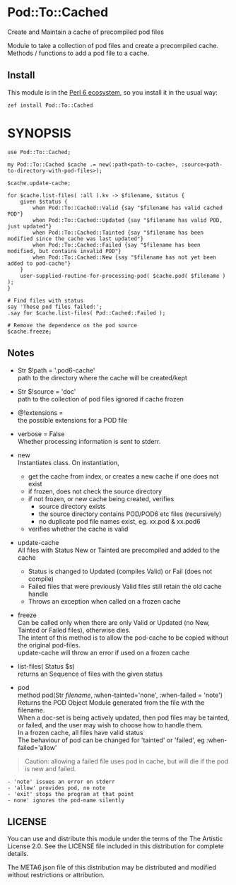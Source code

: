 # Pod::To::Cached

Create and Maintain a cache of precompiled pod files

Module to take a collection of pod files and create a precompiled cache. Methods / functions
to add a pod file to a cache.

## Install

This module is in the [Perl 6 ecosystem](https://modules.perl6.org), so you install it in the usual way:

    zef install Pod::To::Cached


# SYNOPSIS
```perl6
use Pod::To::Cached;

my Pod::To::Cached $cache .= new(:path<path-to-cache>, :source<path-to-directory-with-pod-files>);

$cache.update-cache;

for $cache.list-files( :all ).kv -> $filename, $status {
    given $status {
        when Pod::To::Cached::Valid {say "$filename has valid cached POD"}
        when Pod::To::Cached::Updated {say "$filename has valid POD, just updated"}
        when Pod::To::Cached::Tainted {say "$filename has been modified since the cache was last updated"}
        when Pod::To::Cached::Failed {say "$filename has been modified, but contains invalid POD"}
        when Pod::To::Cached::New {say "$filename has not yet been added to pod-cache"}
    }
    user-supplied-routine-for-processing-pod( $cache.pod( $filename ) );
}

# Find files with status
say 'These pod files failed:';
.say for $cache.list-files( Pod::Cached::Failed );

# Remove the dependence on the pod source
$cache.freeze;
```
## Notes
-  Str $!path = '.pod6-cache'  
    path to the directory where the cache will be created/kept

-  Str $!source = 'doc'  
    path to the collection of pod files
    ignored if cache frozen

-  @!extensions = <pod pod6>  
    the possible extensions for a POD file

-  verbose = False  
    Whether processing information is sent to stderr.

-  new  
    Instantiates class. On instantiation,
    - get the cache from index, or creates a new cache if one does not exist
    - if frozen, does not check the source directory
    - if not frozen, or new cache being created, verifies
        - source directory exists
        - the source directory contains POD/POD6 etc files (recursively)
        - no duplicate pod file names exist, eg. xx.pod & xx.pod6
    - verifies whether the cache is valid

-  update-cache  
    All files with Status New or Tainted are precompiled and added to the cache
    - Status is changed to Updated (compiles Valid) or Fail (does not compile)
    - Failed files that were previously Valid files still retain the old cache handle
    - Throws an exception when called on a frozen cache

-  freeze  
    Can be called only when there are only Valid or Updated (no New, Tainted or Failed files),
    otherwise dies.  
    The intent of this method is to allow the pod-cache to be copied without the original pod-files.  
    update-cache will throw an error if used on a frozen cache

-  list-files( Status $s)  
    returns an Sequence of files with the given status

-  pod  
    method pod(Str $filename, :$when-tainted='none', :when-failed = 'note')  
    Returns the POD Object Module generated from the file with the filename.  
    When a doc-set is being actively updated, then pod files may be tainted, or failed, and the user may wish
    to choose how to handle them.  
    In a frozen cache, all files have valid status  
    The behaviour of pod can be changed for 'tainted' or 'failed', eg :when-failed='allow'
> Caution: allowing a failed file uses pod in cache, but will die if the pod is new and failed.  

    - 'note' issues an error on stderr
    - 'allow' provides pod, no note
    - 'exit' stops the program at that point
    - none' ignores the pod-name silently


## LICENSE

You can use and distribute this module under the terms of the The Artistic License 2.0. See the LICENSE file included in this distribution for complete details.

The META6.json file of this distribution may be distributed and modified without restrictions or attribution.
